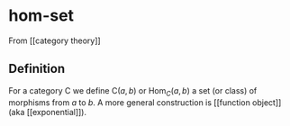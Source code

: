 # hom-set
From [[category theory]]

## Definition
For a category $\mathrm{C}$ we define $\mathrm{C}(a,b)$ or $\mathrm{Hom}_{C}(a,b)$ a set (or class) of morphisms from $a$ to $b$. A more general construction is [[function object]] (aka [[exponential]]).